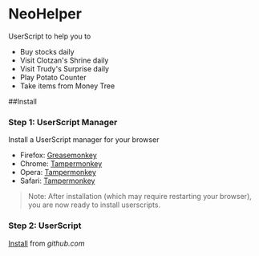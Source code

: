 # NeoHelper
UserScript to help you to
* Buy stocks daily
* Visit Clotzan's Shrine daily
* Visit Trudy's Surprise daily
* Play Potato Counter
* Take items from Money Tree

##Install
### Step 1: UserScript Manager
Install a UserScript manager for your browser
* Firefox: [Greasemonkey](https://addons.mozilla.org/firefox/addon/greasemonkey/)
* Chrome: [Tampermonkey](https://chrome.google.com/webstore/detail/tampermonkey/dhdgffkkebhmkfjojejmpbldmpobfkfo)
* Opera: [Tampermonkey](https://addons.opera.com/en/extensions/details/tampermonkey-beta/)
* Safari: [Tampermonkey](https://safari.tampermonkey.net/tampermonkey.safariextz)

> Note: After installation (which may require restarting your browser), you are now ready to install userscripts.

### Step 2: UserScript
[Install](https://github.com/kiangkuang/NeoHelper/raw/master/NeoHelper.user.js) from *github.com*
